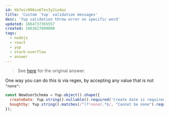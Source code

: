 ```yaml
---
id: kb7wis906su67es3y2io4az
title: 'Custom `Yup` validation messages'
desc: 'Yup validation throw error on specific word'
updated: 1664737365557
created: 1663627800000
tags:
  - nodejs
  - react
  - yup
  - stack-overflow
  - answer
---
```


> See [here](https://stackoverflow.com/a/73778031/6456163) for the original answer.

One way you can do this is via regex, by accepting any value that is not `"none"`:

```js
const NewUserSchema = Yup.object().shape({
  createDate: Yup.string().nullable().required('Create date is required'),
  boughtby: Yup.string().matches(/^(?!none).*$/, "Cannot be none").required("Cannot be none")
});
```
